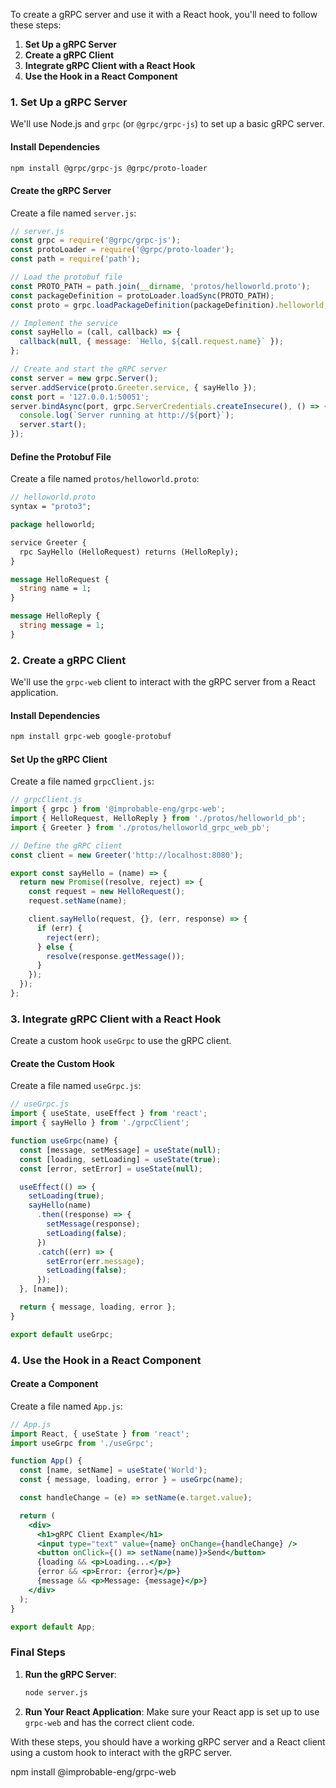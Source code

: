 To create a gRPC server and use it with a React hook, you'll need to follow these steps:

1. **Set Up a gRPC Server**
2. **Create a gRPC Client**
3. **Integrate gRPC Client with a React Hook**
4. **Use the Hook in a React Component**

### 1. Set Up a gRPC Server

We'll use Node.js and `grpc` (or `@grpc/grpc-js`) to set up a basic gRPC server.

#### Install Dependencies

```bash
npm install @grpc/grpc-js @grpc/proto-loader
```

#### Create the gRPC Server

Create a file named `server.js`:

```javascript
// server.js
const grpc = require('@grpc/grpc-js');
const protoLoader = require('@grpc/proto-loader');
const path = require('path');

// Load the protobuf file
const PROTO_PATH = path.join(__dirname, 'protos/helloworld.proto');
const packageDefinition = protoLoader.loadSync(PROTO_PATH);
const proto = grpc.loadPackageDefinition(packageDefinition).helloworld;

// Implement the service
const sayHello = (call, callback) => {
  callback(null, { message: `Hello, ${call.request.name}` });
};

// Create and start the gRPC server
const server = new grpc.Server();
server.addService(proto.Greeter.service, { sayHello });
const port = '127.0.0.1:50051';
server.bindAsync(port, grpc.ServerCredentials.createInsecure(), () => {
  console.log(`Server running at http://${port}`);
  server.start();
});
```

#### Define the Protobuf File

Create a file named `protos/helloworld.proto`:

```protobuf
// helloworld.proto
syntax = "proto3";

package helloworld;

service Greeter {
  rpc SayHello (HelloRequest) returns (HelloReply);
}

message HelloRequest {
  string name = 1;
}

message HelloReply {
  string message = 1;
}
```

### 2. Create a gRPC Client

We'll use the `grpc-web` client to interact with the gRPC server from a React application.

#### Install Dependencies

```bash
npm install grpc-web google-protobuf
```

#### Set Up the gRPC Client

Create a file named `grpcClient.js`:

```javascript
// grpcClient.js
import { grpc } from '@improbable-eng/grpc-web';
import { HelloRequest, HelloReply } from './protos/helloworld_pb';
import { Greeter } from './protos/helloworld_grpc_web_pb';

// Define the gRPC client
const client = new Greeter('http://localhost:8080');

export const sayHello = (name) => {
  return new Promise((resolve, reject) => {
    const request = new HelloRequest();
    request.setName(name);

    client.sayHello(request, {}, (err, response) => {
      if (err) {
        reject(err);
      } else {
        resolve(response.getMessage());
      }
    });
  });
};
```

### 3. Integrate gRPC Client with a React Hook

Create a custom hook `useGrpc` to use the gRPC client.

#### Create the Custom Hook

Create a file named `useGrpc.js`:

```javascript
// useGrpc.js
import { useState, useEffect } from 'react';
import { sayHello } from './grpcClient';

function useGrpc(name) {
  const [message, setMessage] = useState(null);
  const [loading, setLoading] = useState(true);
  const [error, setError] = useState(null);

  useEffect(() => {
    setLoading(true);
    sayHello(name)
      .then((response) => {
        setMessage(response);
        setLoading(false);
      })
      .catch((err) => {
        setError(err.message);
        setLoading(false);
      });
  }, [name]);

  return { message, loading, error };
}

export default useGrpc;
```

### 4. Use the Hook in a React Component

#### Create a Component

Create a file named `App.js`:

```jsx
// App.js
import React, { useState } from 'react';
import useGrpc from './useGrpc';

function App() {
  const [name, setName] = useState('World');
  const { message, loading, error } = useGrpc(name);

  const handleChange = (e) => setName(e.target.value);

  return (
    <div>
      <h1>gRPC Client Example</h1>
      <input type="text" value={name} onChange={handleChange} />
      <button onClick={() => setName(name)}>Send</button>
      {loading && <p>Loading...</p>}
      {error && <p>Error: {error}</p>}
      {message && <p>Message: {message}</p>}
    </div>
  );
}

export default App;
```

### Final Steps

1. **Run the gRPC Server**:
   ```bash
   node server.js
   ```

2. **Run Your React Application**:
   Make sure your React app is set up to use `grpc-web` and has the correct client code.

With these steps, you should have a working gRPC server and a React client using a custom hook to interact with the gRPC server.


npm install @improbable-eng/grpc-web
